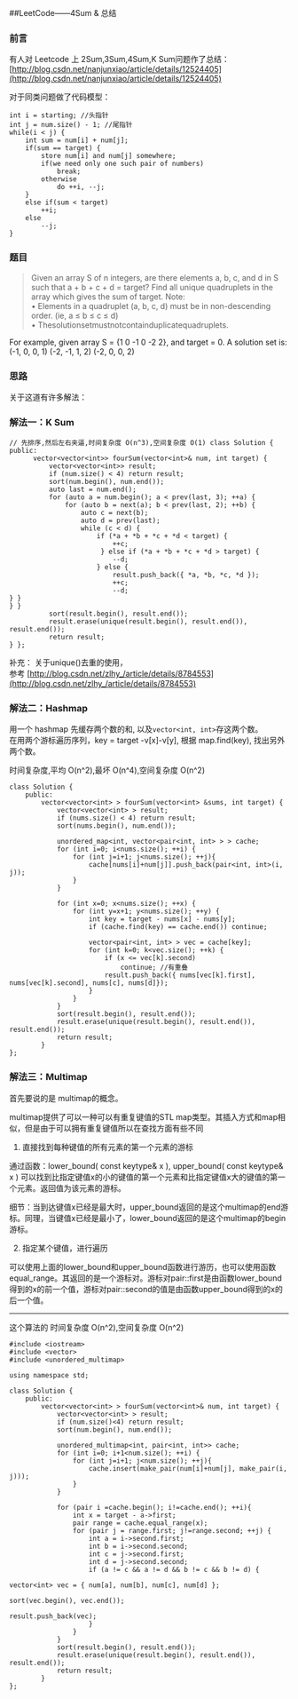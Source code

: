 
##LeetCode——4Sum & 总结

### 前言

有人对 Leetcode 上 2Sum,3Sum,4Sum,K Sum问题作了总结：
[http://blog.csdn.net/nanjunxiao/article/details/12524405](http://blog.csdn.net/nanjunxiao/article/details/12524405)

对于同类问题做了代码模型：

```
int i = starting; //头指针
int j = num.size() - 1; //尾指针
while(i < j) {
    int sum = num[i] + num[j];
    if(sum == target) {
        store num[i] and num[j] somewhere;
        if(we need only one such pair of numbers)
            break;
        otherwise
            do ++i, --j;
    }
    else if(sum < target)
        ++i;
    else
        --j;
}
```

### 题目

>Given an array S of n integers, are there elements a, b, c, and d in S such that a + b + c + d = target? Find all unique quadruplets in the array which gives the sum of target.Note:  • Elements in a quadruplet (a, b, c, d) must be in non-descending order. (ie, a ≤ b ≤ c ≤ d)   
• Thesolutionsetmustnotcontainduplicatequadruplets.  

> For example, given array S = {1 0 -1 0 -2 2}, and target = 0.A solution set is:    (-1,  0, 0, 1)  (-2, -1, 1, 2)  (-2,  0, 0, 2)


### 思路


关于这道有许多解法：


### 解法一：K Sum 

```
// 先排序,然后左右夹逼,时间复杂度 O(n^3),空间复杂度 O(1) class Solution {public:      vector<vector<int>> fourSum(vector<int>& num, int target) {          vector<vector<int>> result;          if (num.size() < 4) return result;          sort(num.begin(), num.end());          auto last = num.end();          for (auto a = num.begin(); a < prev(last, 3); ++a) {              for (auto b = next(a); b < prev(last, 2); ++b) {                  auto c = next(b);                  auto d = prev(last);                  while (c < d) {                      if (*a + *b + *c + *d < target) {                          ++c;￼                      } else if (*a + *b + *c + *d > target) {                          --d;                      } else {                          result.push_back({ *a, *b, *c, *d });                          ++c;                          --d;} }} }          sort(result.begin(), result.end());          result.erase(unique(result.begin(), result.end()), result.end());          return result;} };
```

补充： 关于unique()去重的使用，  
参考 [http://blog.csdn.net/zlhy_/article/details/8784553](http://blog.csdn.net/zlhy_/article/details/8784553)


### 解法二：Hashmap

用一个 hashmap 先缓存两个数的和, 以及`vector<int, int>`存这两个数。  
在用两个游标遍历序列，key = target -v[x]-v[y], 根据 map.find(key), 找出另外两个数。
时间复杂度,平均 O(n^2),最坏 O(n^4),空间复杂度 O(n^2)

```
class Solution {
	public:
		vector<vector<int> > fourSum(vector<int> &sums, int target) {
			vector<vector<int> > result;
			if (nums.size() < 4) return result;
			sort(nums.begin(), num.end());
			
			unordered_map<int, vector<pair<int, int> > > cache;
			for (int i=0; i<nums.size(); ++i) {
				for (int j=i+1; j<nums.size(); ++j){
					cache[nums[i]+num[j]].push_back(pair<int, int>(i, j));
				}
			}
			
			for (int x=0; x<nums.size(); ++x) {
				for (int y=x+1; y<nums.size(); ++y) {
					int key = target - nums[x] - nums[y];
					if (cache.find(key) == cache.end()) continue;
					
					vector<pair<int, int> > vec = cache[key];
					for (int k=0; k<vec.size(); ++k) {
						if (x <= vec[k].second)
							continue; //有重叠
						result.push_back({ nums[vec[k].first], nums[vec[k].second], nums[c], nums[d]});
					}
				}
			}
			sort(result.begin(), result.end());
			result.erase(unique(result.begin(), result.end()), result.end());
			return result;
		}
};
```

### 解法三：Multimap

首先要说的是 multimap的概念。

multimap提供了可以一种可以有重复键值的STL map类型。其插入方式和map相似，但是由于可以拥有重复键值所以在查找方面有些不同

1. 直接找到每种键值的所有元素的第一个元素的游标

通过函数：lower_bound( const keytype& x ), upper_bound( const keytype& x ) 可以找到比指定键值x的小的键值的第一个元素和比指定键值x大的键值的第一个元素。返回值为该元素的游标。

细节：当到达键值x已经是最大时，upper_bound返回的是这个multimap的end游标。同理，当键值x已经是最小了，lower_bound返回的是这个multimap的begin游标。

2. 指定某个键值，进行遍历

可以使用上面的lower_bound和upper_bound函数进行游历，也可以使用函数equal_range。其返回的是一个游标对。游标对pair::first是由函数lower_bound得到的x的前一个值，游标对pair::second的值是由函数upper_bound得到的x的后一个值。


--------------

这个算法的 时间复杂度 O(n^2),空间复杂度 O(n^2)

```
#include <iostream>
#include <vector>
#include <unordered_multimap>

using namespace std;

class Solution {
	public:
		vector<vector<int> > fourSum(vector<int>& num, int target) {
			vector<vector<int> > result;
			if (num.size()<4) return result;
			sort(num.begin(), num.end());
			
			unordered_multimap<int, pair<int, int>> cache;
			for (int i=0; i+1<num.size(); ++i) {
				for (int j=i+1; j<num.size(); ++j){
					cache.insert(make_pair(num[i]+num[j], make_pair(i, j)));
				}
			}
			
			for (pair i =cache.begin(); i!=cache.end(); ++i){
				int x = target - a->first;
				pair range = cache.equal_range(x);
				for (pair j = range.first; j!=range.second; ++j) {
					int a = i->second.first;
					int b = i->second.second;
					int c = j->second.first;
					int d = j->second.second;
					if (a != c && a != d && b != c && b != d) {
																vector<int> vec = { num[a], num[b], num[c], num[d] };
																sort(vec.begin(), vec.end());
																result.push_back(vec);
					}
				}
			}
			sort(result.begin(), result.end());
			result.erase(unique(result.begin(), result.end()), result.end());
			return result;
		}
};
```
